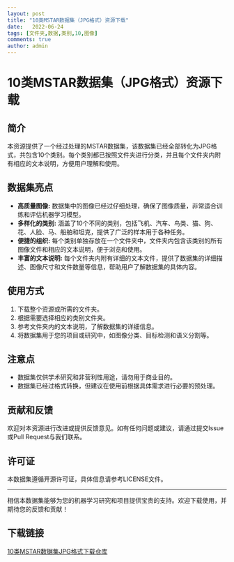 ```yaml
---
layout: post
title: "10类MSTAR数据集（JPG格式）资源下载"
date:   2022-06-24
tags: [文件夹,数据,类别,10,图像]
comments: true
author: admin
---
```

# 10类MSTAR数据集（JPG格式）资源下载

## 简介

本资源提供了一个经过处理的MSTAR数据集，该数据集已经全部转化为JPG格式，共包含10个类别。每个类别都已按照文件夹进行分类，并且每个文件夹内附有相应的文本说明，方便用户理解和使用。

## 数据集亮点

- **高质量图像:** 数据集中的图像已经过仔细处理，确保了图像质量，非常适合训练和评估机器学习模型。
- **多样化的类别:** 涵盖了10个不同的类别，包括飞机、汽车、鸟类、猫、狗、花、人脸、马、船舶和坦克，提供了广泛的样本用于各种任务。
- **便捷的组织:** 每个类别单独存放在一个文件夹中，文件夹内包含该类别的所有图像文件和相应的文本说明，便于浏览和使用。
- **丰富的文本说明:** 每个文件夹内附有详细的文本文件，提供了数据集的详细描述、图像尺寸和文件数量等信息，帮助用户了解数据集的具体内容。

## 使用方式

1. 下载整个资源或所需的文件夹。
2. 根据需要选择相应的类别文件夹。
3. 参考文件夹内的文本说明，了解数据集的详细信息。
4. 将数据集用于您的项目或研究中，如图像分类、目标检测和语义分割等。

## 注意点

- 数据集仅供学术研究和非营利性用途，请勿用于商业目的。
- 数据集已经过格式转换，但建议在使用前根据具体需求进行必要的预处理。

## 贡献和反馈

欢迎对本资源进行改进或提供反馈意见。如有任何问题或建议，请通过提交Issue或Pull Request与我们联系。

## 许可证

本数据集遵循开源许可证，具体信息请参考LICENSE文件。

---

相信本数据集能够为您的机器学习研究和项目提供宝贵的支持。欢迎下载使用，并期待您的反馈和贡献！

## 下载链接

[10类MSTAR数据集JPG格式下载仓库](https://pan.quark.cn/s/e58e3b33b3d0)